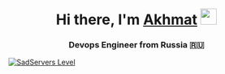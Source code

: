 <h1 align="center">Hi there, I'm <a href="https://daniilshat.ru/" target="_blank">Akhmat</a> 
<img src="https://github.com/blackcater/blackcater/raw/main/images/Hi.gif" height="32"/></h1>
<h3 align="center">Devops Engineer from Russia 🇷🇺</h3>

[![SadServers Level](https://img.shields.io/badge/SadServers-Beginner-00838F?style=for-the-badge&labelColor=FFC400&logo=docker&logoColor=1A237E&logoSize=auto)](https://sadservers.com/accounts/dashboard)





